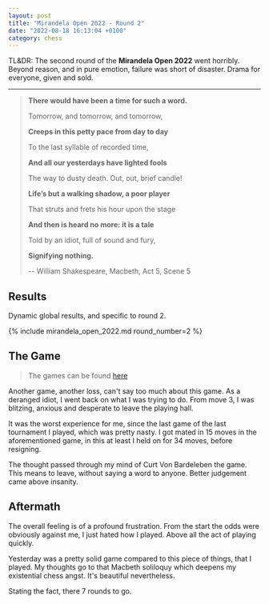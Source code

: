 ```yaml
---
layout: post
title: "Mirandela Open 2022 - Round 2"
date: "2022-08-18 16:13:04 +0100"
category: chess
---
```


TL&DR: The second round of the **Mirandela Open 2022** went horribly. Beyond
reason, and in pure emotion, failure was short of disaster. Drama for everyone,
given and sold.

---

> **There would have been a time for such a word.**
>
> Tomorrow, and tomorrow, and tomorrow,
>
> **Creeps in this petty pace from day to day**
>
> To the last syllable of recorded time,
>
> **And all our yesterdays have lighted fools**
>
> The way to dusty death. Out, out, brief candle!
>
> **Life’s but a walking shadow, a poor player**
>
> That struts and frets his hour upon the stage
>
> **And then is heard no more: it is a tale**
>
> Told by an idiot, full of sound and fury,
>
> **Signifying nothing.**
>
>  -- William Shakespeare, Macbeth, Act 5, Scene 5

## Results

Dynamic global results, and specific to round 2.

{% include mirandela_open_2022.md round_number=2 %}


## The Game

> The games can be found [here]({{site.url}}/res/mirandela-open-2022.pgn)

Another game, another loss, can't say too much about this game. As a deranged
idiot, I went back on what I was trying to do. From move 3, I was
blitzing, anxious and desperate to leave the playing hall.

It was the worst experience for me, since the last game of the last tournament
I played, which was pretty nasty. I got mated in 15 moves in the
aforementioned game, in this at least I held on for 34 moves, before
resigning.

The thought passed through my mind of Curt Von Bardeleben the game. This
means to leave, without saying a word to anyone. Better judgement came above
insanity.


## Aftermath

The overall feeling is of a profound frustration. From the start the odds were
obviously against me, I just hated how I played. Above all the act of playing
quickly.

Yesterday was a pretty solid game compared to this piece of things, that I
played. My thoughts go to that Macbeth soliloquy which deepens my existential
chess angst. It's beautiful nevertheless.

Stating the fact, there 7 rounds to go.
